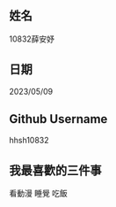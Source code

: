 姓名
----
10832薛安妤


日期
----
2023/05/09

Github Username
---------------
hhsh10832


我最喜歡的三件事
---------------
看動漫 睡覺 吃飯
